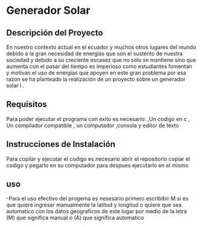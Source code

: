 

# Generador Solar
## Descripción del Proyecto
En nuestro contexto  actual en el ecuador  y muchos otros lugares del mundo debido a la gran necesidad de energías que son el sustento de nuestra sociedad y debido a su creciente 
escasez que no solo  se mantiene sino que aumenta con el pasar del tiempo  es imperioso como estudiantes fomentan y motivan el uso de energías que apoyen en este gran problema 
por esa razon se ha planteado la  realización de un proyecto sobre un generador solar l .

## Requisitos
Para poder ejecutar el programa con exito es necesario:
,Un codigo en c
, Un compilador compatible
, un computador
,consola
y editor de texto 
## Instrucciones de Instalación
Para copilar y ejecutar  el codigo es necesario abrir el repositorio copiar el codigo y pegarlo en su computador
para despues ejecutarlo en el mismo
## uso
-Para el uso efectivo del progema es nesesario primero escribibir M si es que quiere ingresar manualmente la latitud y longitud o quiere que sea automatico con los datos geograficos de este lugar
por medio de la letra (M) que significa manual o (A) que significa automatico
